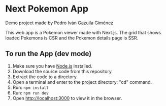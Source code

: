# Next Pokemon App

Demo project made by Pedro Iván Gazulla Giménez  

This web app is a Pokemon viewer made with Next.js. The grid that shows loaded Pokemons is CSR and the Pokemon details page is SSR.  

## To run the App (dev mode)
1. Make sure you have [Node.js](https://nodejs.org) installed.  
2. Download the source code from this repository.  
3. Extract the code to a directory.  
4. Open a terminal and enter to the project directory: "cd" command.  
5. Run: `npm install`
6. Run: `npm run dev`
7. Open [http://localhost:3000](http://localhost:3000) to view it in the browser.  
